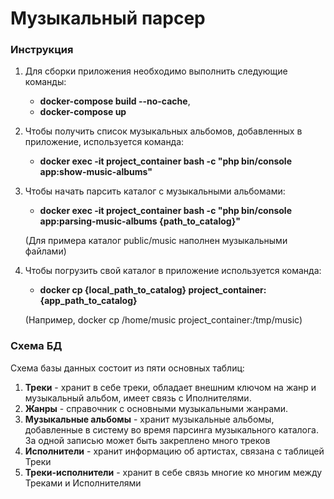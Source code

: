 # Музыкальный парсер

### Инструкция 
1) Для сборки приложения необходимо выполнить следующие команды:
   * **docker-compose build --no-cache**,
   * **docker-compose up**

2) Чтобы получить список музыкальных альбомов, добавленных в приложение, используется команда: 
   * **docker exec -it project_container bash -c "php bin/console app:show-music-albums"**
   
3) Чтобы начать парсить каталог с музыкальными альбомами:
   * **docker exec -it project_container bash -c "php bin/console app:parsing-music-albums {path_to_catalog}"** 
   
   (Для примера каталог public/music наполнен музыкальными файлами)
   
4) Чтобы погрузить свой каталог в приложение используется команда:
   * **docker cp {local_path_to_catalog} project_container:{app_path_to_catalog}** 
   
   (Например, docker cp /home/music project_container:/tmp/music)


### Схема БД

Схема базы данных состоит из пяти основных таблиц:

1) **Треки** - хранит в себе треки, обладает внешним ключом на жанр и музыкальный альбом, имеет связь с Иполнителями.
2) **Жанры** - справочник с основными музыкальными жанрами.
3) **Музыкальные альбомы** - хранит музыкальные альбомы, добавленные в систему во время парсинга музыкального каталога. За одной записью может быть закреплено много треков
4) **Исполнители** - хранит информацию об артистах, связана с таблицей Треки
5) **Треки-исполнители** - хранит в себе связь многие ко многим между Треками и Исполнителями